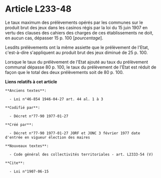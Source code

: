 # Article L233-48

Le taux maximum des prélèvements opérés par les communes sur le produit brut des jeux dans les casinos régis par la loi du 15
juin 1907 en vertu des clauses des cahiers des charges de ces établissements ne doit, en aucun cas, dépasser 15 p. 100
[*pourcentage*].

Lesdits prélèvements ont la même assiette que le prélèvement de l'Etat, c'est-à-dire s'appliquent au produit brut des jeux
diminué de 25 p. 100.

Lorsque le taux du prélèvement de l'Etat ajouté au taux du prélèvement communal dépasse 80 p. 100, le taux du prélèvement de
l'Etat est réduit de façon que le total des deux prélèvements soit de 80 p. 100.

**Liens relatifs à cet article**

	**Anciens textes**:

	  - Loi n°46-854 1946-04-27 art. 44 al. 1 à 3

	**Codifié par**:

	  - Décret n°77-90 1977-01-27

	**Créé par**:

	  - Décret n°77-90 1977-01-27 JORF et JONC 3 février 1977 date d'entrée en vigueur élection des maires

	**Nouveaux textes**:

	  - Code général des collectivités territoriales - art. L2333-54 (V)

	**Cite**:

	  - Loi n°1907-06-15

